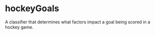 # hockeyGoals
A classifier that determines what factors impact a goal being scored in a hockey game.
